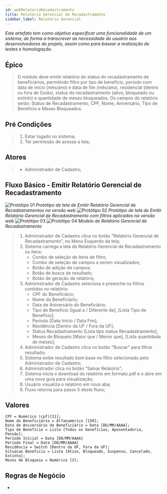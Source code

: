```yaml
---
id: webRelatorioRecadastramento
title: Relatório Gerencial de Recadastramento
sidebar_label: Relatório Gerencial
---
```


*Este artefato tem como objetivo especificar uma funcionalidade de um sistema, de forma a transcrever as necessidade do usuário aos desenvolvedores do projeto, assim como para basear a realização de testes e homologação.*

## Épico
> O módulo deve emitir relatório do status do recadastramento de beneficiários, permitindo filtro por tipo de benefício, período com data de início (mês/ano) e data de fim (mês/ano), residencial (dentro ou fora de Goiás), status do recadastramento (ativo, bloqueado ou extinto) e quantidade de meses bloqueados. Os campos do relatório serão: Status de Recadastramento, CPF, Nome, Aniversário, Tipo de Benefício e Meses Bloqueados.

## Pré Condições
> 1. Estar logado no sistema;
> 2. Ter permissão de acessa a tela;

## Atores
> + Administrador de Cadastro;

## Fluxo Básico - Emitir Relatório Gerencial de Recadastramento
![Protótipo 01](https://github.com/jarison/AS-SI-2020-2-recadastramentoBeneficio/blob/main/1.GEST%C3%83O/censo/webRelatorioGerencial.png) *Protótipo de tela de Emitir Relatório Gerencial de Recadastramentos na versão web*
![Protótipo 02](https://github.com/jarison/AS-SI-2020-2-recadastramentoBeneficio/blob/main/1.GEST%C3%83O/censo/webRelatorioGerencialFiltro.png) *Protótipo de tela de Emitir Relatório Gerencial de Recadastramento com filtros aplicados na versão web*
![Protótipo 03](https://github.com/jarison/AS-SI-2020-2-recadastramentoBeneficio/blob/main/1.GEST%C3%83O/censo/webRelatorioGerencialResultado.png)
![Protótipo 04]() *Modelo de Relatório Gerencial de Recadastramento*
> 1. Administrador de Cadastro clica no botão "Relatório Gerencial de Recadastramento", no Menu Esquerdo da tela;
> 2. Sistema carrega a tela de Relatório Gerencial de Recadastramento os ítens:
>       + Combo de seleção de ítens de filtro;
>       + Combo de seleção de campos a serem visualizados;
>       + Botão de adição de campos;
>       + Botão de busca de resultado;
>       + Botão de geração de relatório;
> 3. Administrador de Cadastro seleciona e preenche os filtros contidos no relatório:
>       + CPF do Beneficiário;
>       + Nome do Beneficiário;
>       + Data de Aniversário do Beneficiário;
>       + Tipo de Benefício [Igual a / Diferente de], [Lista Tipo de Benefício];
>       + Período [Data Início / Data Fim];
>       + Residência [Dentro da UF / Fora da UF];
>       + Status Recadastramento [Lista tipo status Recadastramento];
>       + Meses de Bloqueio [Maior que / Menor que], [Lista quantidade de meses];
> 4. Administrador de Cadastro clica no botão "Buscar" para filtrar resultado;
> 5. Sistema exibe resultado bom base no filtro selecionado pelo Administrador de Cadastro;
> 6. Administrador clica no botão "Salvar Relatório";
> 7. Sistema inicia o download do relatório em formato.pdf e o abre em uma nova guia para visualização;
> 8. Usuário visualiza o relatório em nova aba;
> 9. Fluxo retorna para passo 5 deste fluxo;

## Valores
```
CPF = Numérico (cpf)[11];
Nome do Beneficiário = Alfanumérico [150];
Data de Aniversário do Beneficiário = Data [DD/MM/AAAA];
Tipo de Benefício = Lista [Todos os benefícios, Aposentadoria, Pensão];
Período Inícial = Data [DD/MM/AAAA]
Período Final = Data [DD/MM/AAAA]
Residência = Switch [Dentro da UF, Fora da UF];
Situacao Beneficio = Lista [Ativo, Bloqueado, Suspenso, Cancelado, Extinto];
Meses de Bloqueio = Numérico [3];
```

## Regras de Negócio
+ 
